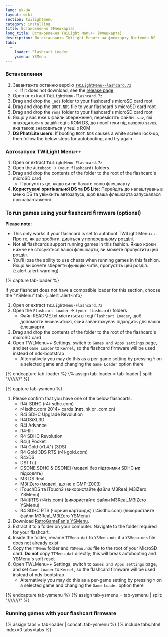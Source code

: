```yaml
---
lang: uk-UA
layout: wiki
section: twilightmenu
category: installing
title: Встановлення (Флешкарта)
long_title: Встановлення TWiLight Menu++ (Флешкарта)
description: Як встановити TWiLight Menu++ на флешкарту Nintendo DS
tabs:
  - 
    loader: Flashcart Loader
    ysmenu: YSMenu
---
```


### Встановлення
1. Завантажте останню версію [`TWiLightMenu-Flashcard.7z`](https://github.com/DS-Homebrew/TWiLightMenu/releases/latest/download/TWiLightMenu-Flashcard.7z)
    - If it does not download, see the [release page](https://github.com/DS-Homebrew/TWiLightMenu/releases/latest)
1. Open or extract `TWiLightMenu-Flashcard.7z`
1. Drag and drop the `_nds` folder to your flashcard's microSD card root
1. Drag and drop the `BOOT.NDS` file to your flashcard's microSD card root
1. Drag and drop the `roms` folder to your flashcard's microSD card root
1. Якщо у вас вже є файли збереження, перемістіть файли `.sav`, які знаходяться у вашій теці з ROM DS, до нової теки під назвою `saves`, яка також знаходиться у теці з ROM
1. **DS Phat/Lite users:** If booting `BOOT.NDS` causes a white screen lock-up, then follow the below steps for autobooting, and try again

### Автозапуск TWiLight Menu++
1. Open or extract `TWiLightMenu-Flashcard.7z`
1. Open the `Autoboot` -> `(your flashcard)` folders
1. Drag and drop the contents of the folder to the root of the flashcard's microSD card
    - Пропустіть це, якщо ви не бачите свою флешкарту
1. **Користувачі оригінальної DS та DS Lite:** Перейдіть до налаштувань в меню DS та увімкніть автозапуск, щоб ваша флешкарта запускалася при завантаженні

### To run games using your flashcard firmware (optional)

**Please note:**
- This only works if your flashcard is set to autoboot TWiLight Menu++. Про те, як це зробити, дивіться у попередньому розділі.
- Not all flashcards support running games in this fashion. Якщо кроки нижче не стосуються вашої флешкарти, ви можете пропустити цей розділ.
- You'll lose the ability to use cheats when running games in this fashion. Якщо ви хочете зберегти функцію читів, пропустіть цей розділ.
{:.alert .alert-warning}

{% capture tab-loader %}

If your flashcart does not have a compatible loader for this section, choose the "YSMenu" tab.
{:.alert .alert-info}

1. Open or extract `TWiLightMenu-Flashcard.7z`
1. Open the `Flashcart Loader` -> `(your flashcard)` folders
    - Файл README.txt міститься в теці `Flashcart Loader`, щоб допомогти визначитися, який завантажувач підходить для вашої флешкарти.
1. Drag and drop the contents of the folder to the root of the flashcard's microSD card
1. Open TWLMenu++ Settings, switch to `Games and Apps settings` page, and set `Game Loader` to `Kernel`, so the flashcard firmware will be used instead of nds-bootstrap
    - Alternatively you may do this as a per-game setting by pressing `Y` on a selected game and changing the `Game Loader` option there

{% endcapture tab-loader %}
{% assign tab-loader = tab-loader | split: "////////" %}

{% capture tab-ysmenu %}

1. Please confirm that you have one of the below flashcarts:
    - R4i-SDHC (r4i-sdhc.com)
    - r4isdhc.com 2014+ cards (**not** .hk or .com.cn)
    - R4i SDHC Upgrade Revolution
    - R4DSiXL3D
    - R4i Advance
    - R4-IIIi
    - R4 SDHC Revolution
    - R4(i) Pocket
    - R4i Gold (v1.4.1) (3DS)
    - R4 Gold 3DS RTS (r4i-gold.com)
    - R4xDS
    - DSTT(i)
    - DSONE SDHC & DSONEi (моделі без підтримки SDHC ***не*** підходять)
    - M3 DS Real
    - M3i Zero (моделі, що не є GMP-Z003)
    - iTouchDS та iTouch2 (використайте файли M3Real_M3iZero YSMenu)
    - R4(i)RTS (r4rts.com) (використайте файли M3Real_M3iZero YSMenu)
    - R4 SDHC RTS (чорний картридж) (r4isdhc.com) (використайте файли M3Real_M3iZero YSMenu)
1. Download [RetroGameFan's YSMenu](https://gbatemp.net/download/35737/).
1. Extract it to a folder on your computer. Navigate to the folder required for your flashcart.
1. Inside the folder, rename `TTMenu.dat` to `YSMenu.nds` if a `YSMenu.nds` file does not already exist
1. Copy the `TTMenu` folder and `YSMenu.nds` file to the root of your MicroSD card. **Do not** copy `TTMenu.dat` directly; this will break autobooting and YSMenu's soft reset
1. Open TWLMenu++ Settings, switch to `Games and Apps settings` page, and set `Game Loader` to `Kernel`, so the flashcard firmware will be used instead of nds-bootstrap
    - Alternatively you may do this as a per-game setting by pressing `Y` on a selected game and changing the `Game Loader` option there

{% endcapture tab-ysmenu %}
{% assign tab-ysmenu = tab-ysmenu | split: "////////" %}

### Running games with your flashcart firmware
{% assign tabs = tab-loader | concat: tab-ysmenu %}
{% include tabs.html index=0 tabs=tabs %}

